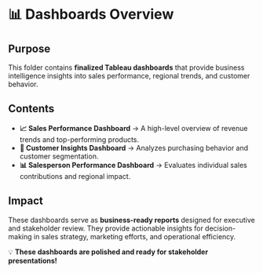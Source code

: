 # 📊 Dashboards Overview

## Purpose
This folder contains **finalized Tableau dashboards** that provide business intelligence insights into sales performance, regional trends, and customer behavior.

## Contents
- **📈 Sales Performance Dashboard** → A high-level overview of revenue trends and top-performing products.
- **👥 Customer Insights Dashboard** → Analyzes purchasing behavior and customer segmentation.
- **📊 Salesperson Performance Dashboard** → Evaluates individual sales contributions and regional impact.

## Impact
These dashboards serve as **business-ready reports** designed for executive and stakeholder review. They provide actionable insights for decision-making in sales strategy, marketing efforts, and operational efficiency.

💡 **These dashboards are polished and ready for stakeholder presentations!**
